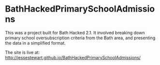 BathHackedPrimarySchoolAdmissions
=================================

This was a project built for Bath Hacked 2.1. It involved breaking down primary school oversubscription criteria from the Bath area, and presenting the data in a simplified format.

The site is live at: http://jessestewart.github.io/BathHackedPrimarySchoolAdmissions/
